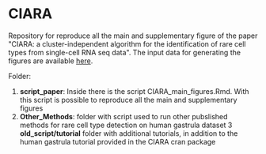 # CIARA
Repository for reproduce all the main and supplementary figure of the paper "CIARA: a cluster-independent algorithm for the identification of rare cell types from single-cell RNA seq data". 
The input data for generating the figures are available [here](https://hmgubox2.helmholtz-muenchen.de/index.php/s/x83jDLHobM7Qer6).

Folder:
1. **script_paper**: Inside there is the script CIARA_main_figures.Rmd. With this script is possible to reproduce all the main and supplementary figures
2. **Other_Methods**: folder with script used to run other pubslished methods for rare cell type detection on human gastrula dataset
3 **old_script/tutorial** folder with additional tutorials, in addition to the human gastrula tutorial provided in the CIARA cran package
